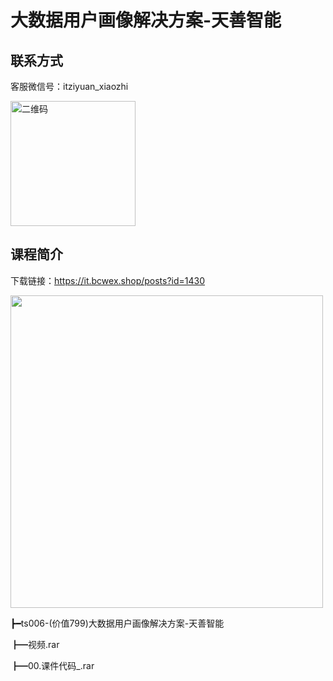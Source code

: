 # 大数据用户画像解决方案-天善智能

## 联系方式

客服微信号：itziyuan_xiaozhi

<img src="https://ziyuanyun.oss-cn-guangzhou.aliyuncs.com/common/20240614073449/666b82192834a.jpg" width="200" height="200" alt="二维码">

## 课程简介

下载链接：https://it.bcwex.shop/posts?id=1430

<img src="https://ziyuanyun.oss-cn-guangzhou.aliyuncs.com/yun/20240515153934/664466b619471.jpg" width="500" alt="">

  ┣━ts006-(价值799)大数据用户画像解决方案-天善智能

 ┣━视频.rar

 ┣━00.课件代码_.rar

  